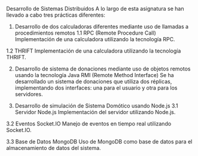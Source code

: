 Desarrollo de Sistemas Distribuidos
A lo largo de esta asignatura se han llevado a cabo tres prácticas diferentes:

1. Desarrollo de dos calculadoras diferentes mediante uso de llamadas a procedimientos remotos
1.1 RPC (Remote Procedure Call)
Implementación de una calculadora utilizando la tecnología RPC.

1.2 THRIFT
Implementación de una calculadora utilizando la tecnología THRIFT.

2. Desarrollo de sistema de donaciones mediante uso de objetos remotos usando la tecnología Java RMI (Remote Method Interface)
Se ha desarrollado un sistema de donaciones que utiliza dos réplicas, implementando dos interfaces: una para el usuario y otra para los servidores.

3. Desarrollo de simulación de Sistema Domótico usando Node.js
3.1 Servidor Node.js
Implementación del servidor utilizando Node.js.

3.2 Eventos Socket.IO
Manejo de eventos en tiempo real utilizando Socket.IO.

3.3 Base de Datos MongoDB
Uso de MongoDB como base de datos para el almacenamiento de datos del sistema.
